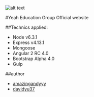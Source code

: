 ![alt text](https://scontent-sjc2-1.xx.fbcdn.net/v/t1.0-9/13654354_154027298358398_4418786725610547538_n.jpg?oh=125c8c3e17eddee588506137ec57381a&oe=58137FCC "yYeah Education Group logo")

#Yeah Education Group Official website

##Technics applied:
- Node v6.3.1
- Express v4.13.1
- Mongoose
- Angular 2 RC 4.0
- Bootstrap Alpha 4.0
- Gulp

##author
- [amazingandyyy](http://amazingandyyy.github.io/)
- [davidyu37](https://github.com/davidyu37)